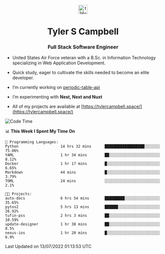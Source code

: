 <p align="center">
<a href="https://www.linkedin.com/in/t36campbell" target="blank"><img align="center" src="https://ik.imagekit.io/t36campbell/Portfolio/linkedin.png.original_m8bbGgPh6.png" alt="t36campbell" height="30" width="30" /></a>
</p>
<h1 align="center">Tyler S Campbell</h1>
<h3 align="center">Full Stack Software Engineer</h3>

* United States Air Force veteran with a B.Sc. in Information Technology specializing in Web Application Development. 

* Quick study, eager to cultivate the skills needed to become an elite developer.

* I’m currently working on [periodic-table-api](https://github.com/t36campbell/periodic-table-api)

* I’m experimenting with **Nest, Next and Nuxt**

* All of my projects are available at [https://tylercampbell.space/](https://tylercampbell.space/)

<!--START_SECTION:waka-->
![Code Time](http://img.shields.io/badge/Code%20Time-1%2C705%20hrs%2044%20mins-blue)

📊 **This Week I Spent My Time On** 

```text
💬 Programming Languages: 
Python                   14 hrs 32 mins      ██████████████████░░░░░░░   75.06% 
YAML                     1 hr 34 mins        ██░░░░░░░░░░░░░░░░░░░░░░░   8.12% 
Docker                   1 hr 17 mins        █░░░░░░░░░░░░░░░░░░░░░░░░   6.65% 
Markdown                 44 mins             █░░░░░░░░░░░░░░░░░░░░░░░░   3.79% 
TOML                     24 mins             ░░░░░░░░░░░░░░░░░░░░░░░░░   2.1%

🐱‍💻 Projects: 
auto-docs                6 hrs 54 mins       █████████░░░░░░░░░░░░░░░░   35.65% 
pytos2                   5 hrs 13 mins       ██████░░░░░░░░░░░░░░░░░░░   26.92% 
tufin-pss                2 hrs 3 mins        ██░░░░░░░░░░░░░░░░░░░░░░░   10.59% 
update-designer          1 hr 38 mins        ██░░░░░░░░░░░░░░░░░░░░░░░   8.5% 
nexus-ios                1 hr 20 mins        █░░░░░░░░░░░░░░░░░░░░░░░░   6.9%

```


 Last Updated on 13/07/2022 01:13:53 UTC
<!--END_SECTION:waka-->
